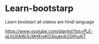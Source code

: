 # Learn-bootstarp

Learn bootstart all videos are hindi language

https://www.youtube.com/playlist?list=PLE-qLhU0AWi3cMHEreKO3pubnA2GKhuKT
